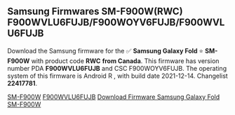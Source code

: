 <h2>Samsung Firmwares SM-F900W(RWC) F900WVLU6FUJB/F900WOYV6FUJB/F900WVLU6FUJB</h2>
Download the Samsung firmware for the ✅ <strong>Samsung Galaxy Fold </strong> ⭐ <strong>SM-F900W</strong> with product code <strong>RWC</strong> <strong> from Canada</strong>. This firmware has version number PDA <strong>F900WVLU6FUJB</strong> and CSC F900WOYV6FUJB. The operating system of this firmware is Android R , with build date 2021-12-14. Changelist <strong>22417781</strong>.


[SM-F900W](https://samfirm.shop/samsung/model/SM-F900W)
[F900WVLU6FUJB](https://samfirm.shop/samsung/pda/F900WVLU6FUJB)
[Download Firmware Samsung Galaxy Fold SM-F900W](https://samfirm.shop/samsung/firmware/482085)
